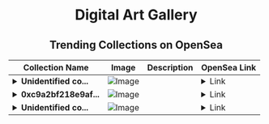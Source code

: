<div align="center">

# Digital Art Gallery

## Trending Collections on OpenSea

| Collection Name                       | Image                                                                                     | Description                       | OpenSea Link                                                                                          |
|---------------------------------------|-------------------------------------------------------------------------------------------|-----------------------------------|--------------------------------------------------------------------------------------------------------|
| **<details><summary>Unidentified co...</summary>Unidentified contract 26e5c551-c72d-4945-a077-820f9a3247c4</details>** | ![Image](https://i.seadn.io/s/raw/files/a837708742ad8afcb35eb60ba787976d.jpg?w=500&auto=format?w=200&auto=format) |  | <details><summary>Link</summary>[Unidentified contract 26e5c551-c72d-4945-a077-820f9a3247c4](https://opensea.io/collection/unidentified-contract-26e5c551-c72d-4945-a077-820f)</details> |
| **<details><summary>0xc9a2bf218e9af...</summary>0xc9a2bf218e9afe96f441162fb294f789b50aa4a0</details>** | ![Image](https://i.seadn.io/s/raw/files/0120dbe70465f91ae019e541cba50a56.jpg?w=500&auto=format?w=200&auto=format) |  | <details><summary>Link</summary>[0xc9a2bf218e9afe96f441162fb294f789b50aa4a0](https://opensea.io/collection/0xc9a2bf218e9afe96f441162fb294f789b50aa4a0)</details> |
| **<details><summary>Unidentified co...</summary>Unidentified contract 1ccf2846-c926-4e3e-989a-bbd10ba20a8d</details>** | ![Image](https://i.seadn.io/s/raw/files/a837708742ad8afcb35eb60ba787976d.jpg?w=500&auto=format?w=200&auto=format) |  | <details><summary>Link</summary>[Unidentified contract 1ccf2846-c926-4e3e-989a-bbd10ba20a8d](https://opensea.io/collection/unidentified-contract-1ccf2846-c926-4e3e-989a-bbd1)</details> |

</div>